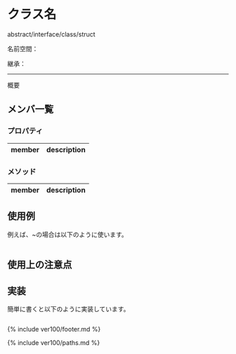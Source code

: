# クラス名

abstract/interface/class/struct

名前空間：

継承：

---

概要

## メンバ一覧

### プロパティ

|member|description|
|-|-|

### メソッド

|member|description|
|-|-|

## 使用例

例えば、~の場合は以下のように使います。

```cs
```

## 使用上の注意点

## 実装

簡単に書くと以下のように実装しています。

```cs
```

<!--- footer --->

{% include ver100/footer.md %}

<!--- 参照 --->

{% include ver100/paths.md %}
